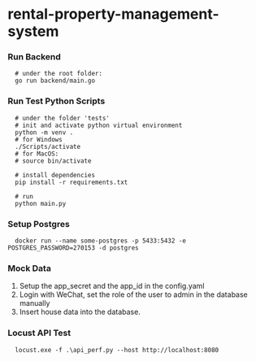 # rental-property-management-system

### Run Backend

```shell
  # under the root folder:
  go run backend/main.go
```

### Run Test Python Scripts

```shell
  # under the folder 'tests'
  # init and activate python virtual environment
  python -m venv .
  # for Windows
  ./Scripts/activate 
  # for MacOS: 
  # source bin/activate
  
  # install dependencies
  pip install -r requirements.txt

  # run
  python main.py
```

### Setup Postgres

```shell
  docker run --name some-postgres -p 5433:5432 -e POSTGRES_PASSWORD=270153 -d postgres
```

### Mock Data

1. Setup the app_secret and the app_id in the config.yaml
2. Login with WeChat, set the role of the user to admin in the database manually
3. Insert house data into the database.

### Locust API Test

```shell
  locust.exe -f .\api_perf.py --host http://localhost:8080
```